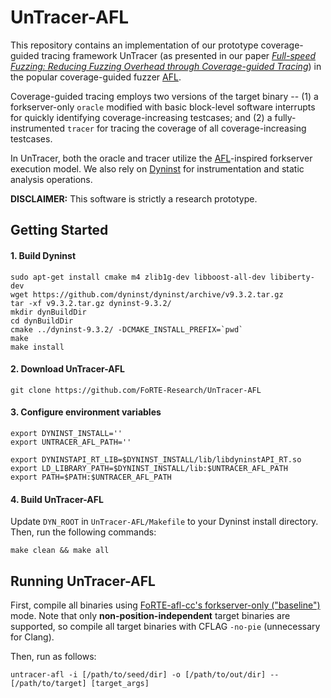 # UnTracer-AFL
This repository contains an implementation of our prototype coverage-guided tracing framework UnTracer (as presented in our paper *[Full-speed Fuzzing: Reducing Fuzzing Overhead through Coverage-guided Tracing](https://arxiv.org/abs/1812.11875)*) in the popular coverage-guided fuzzer [AFL](http://lcamtuf.coredump.cx/afl). 

Coverage-guided tracing employs two versions of the target binary -- (1) a forkserver-only `oracle` modified with basic block-level software interrupts for quickly identifying coverage-increasing testcases; and (2) a fully-instrumented `tracer` for tracing the coverage of all coverage-increasing testcases. 

In UnTracer, both the oracle and tracer utilize the [AFL](http://lcamtuf.coredump.cx/afl/)-inspired forkserver execution model. We also rely on [Dyninst](http://www.dyninst.org/) for instrumentation and static analysis operations.

**DISCLAIMER:** This software is strictly a research prototype.

## Getting Started
#### 1. Build Dyninst
```
sudo apt-get install cmake m4 zlib1g-dev libboost-all-dev libiberty-dev
wget https://github.com/dyninst/dyninst/archive/v9.3.2.tar.gz
tar -xf v9.3.2.tar.gz dyninst-9.3.2/
mkdir dynBuildDir
cd dynBuildDir
cmake ../dyninst-9.3.2/ -DCMAKE_INSTALL_PREFIX=`pwd`
make
make install
```

#### 2. Download UnTracer-AFL
```
git clone https://github.com/FoRTE-Research/UnTracer-AFL
```

#### 3. Configure environment variables
```
export DYNINST_INSTALL=''
export UNTRACER_AFL_PATH=''

export DYNINSTAPI_RT_LIB=$DYNINST_INSTALL/lib/libdyninstAPI_RT.so
export LD_LIBRARY_PATH=$DYNINST_INSTALL/lib:$UNTRACER_AFL_PATH
export PATH=$PATH:$UNTRACER_AFL_PATH
```

#### 4. Build UnTracer-AFL
Update `DYN_ROOT` in `UnTracer-AFL/Makefile` to your Dyninst install directory. 
Then, run the following commands:
```
make clean && make all
```

## Running UnTracer-AFL
First, compile all binaries using [FoRTE-afl-cc's forkserver-only ("baseline")](https://github.com/FoRTE-Research/afl#forte-afl-cc) mode. Note that only **non-position-independent** target binaries are supported, so compile all target binaries with CFLAG `-no-pie` (unnecessary for Clang).

Then, run as follows:
```
untracer-afl -i [/path/to/seed/dir] -o [/path/to/out/dir] -- [/path/to/target] [target_args]
```

